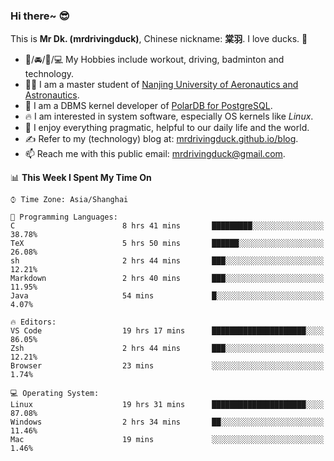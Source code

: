 ### Hi there~ 😎

This is **Mr Dk. (mrdrivingduck)**, Chinese nickname: **棠羽**. I love ducks. 🦆

- 💪/🚘/🏸/💻 My Hobbies include workout, driving, badminton and technology.
- 👨‍🎓 I am a master student of [Nanjing University of Aeronautics and Astronautics](https://en.wikipedia.org/wiki/Nanjing_University_of_Aeronautics_and_Astronautics).
- 🍊 I am a DBMS kernel developer of [PolarDB for PostgreSQL](https://github.com/ApsaraDB/PolarDB-for-PostgreSQL).
- 🔥 I am interested in system software, especially OS kernels like *Linux*.
- 🔧 I enjoy everything pragmatic, helpful to our daily life and the world.
- ✍ Refer to my (technology) blog at: [mrdrivingduck.github.io/blog](https://www.mrdrivingduck.cn/blog/#/).
- 📫 Reach me with this public email: [mrdrivingduck@gmail.com](mailto:mrdrivingduck@gmail.com).

<!--START_SECTION:waka-->
📊 **This Week I Spent My Time On** 

```text
⌚︎ Time Zone: Asia/Shanghai

💬 Programming Languages: 
C                        8 hrs 41 mins       █████████░░░░░░░░░░░░░░░░   38.78% 
TeX                      5 hrs 50 mins       ██████░░░░░░░░░░░░░░░░░░░   26.08% 
sh                       2 hrs 44 mins       ███░░░░░░░░░░░░░░░░░░░░░░   12.21% 
Markdown                 2 hrs 40 mins       ███░░░░░░░░░░░░░░░░░░░░░░   11.95% 
Java                     54 mins             █░░░░░░░░░░░░░░░░░░░░░░░░   4.07%

🔥 Editors: 
VS Code                  19 hrs 17 mins      █████████████████████░░░░   86.05% 
Zsh                      2 hrs 44 mins       ███░░░░░░░░░░░░░░░░░░░░░░   12.21% 
Browser                  23 mins             ░░░░░░░░░░░░░░░░░░░░░░░░░   1.74%

💻 Operating System: 
Linux                    19 hrs 31 mins      █████████████████████░░░░   87.08% 
Windows                  2 hrs 34 mins       ██░░░░░░░░░░░░░░░░░░░░░░░   11.46% 
Mac                      19 mins             ░░░░░░░░░░░░░░░░░░░░░░░░░   1.46%

```


<!--END_SECTION:waka-->

<!-- ![Mr Dk.'s GitHub Stats](https://github-readme-stats.vercel.app/api?username=mrdrivingduck&count_private&show_icons=true&theme=buefy) -->

<!-- ![Most Used Languages](https://github-readme-stats.vercel.app/api/top-langs/?username=mrdrivingduck&exclude_repo=mips32-CPU,snort-tcp-socket&theme=buefy&layout=compact&langs_count=10) -->


<!--
**mrdrivingduck/mrdrivingduck** is a ✨ _special_ ✨ repository because its `README.md` (this file) appears on your GitHub profile.

Here are some ideas to get you started:

- 🔭 I’m currently working on ...
- 🌱 I’m currently learning ...
- 👯 I’m looking to collaborate on ...
- 🤔 I’m looking for help with ...
- 💬 Ask me about ...
- 📫 How to reach me: ...
- 😄 Pronouns: ...
- ⚡ Fun fact: ...
-->
